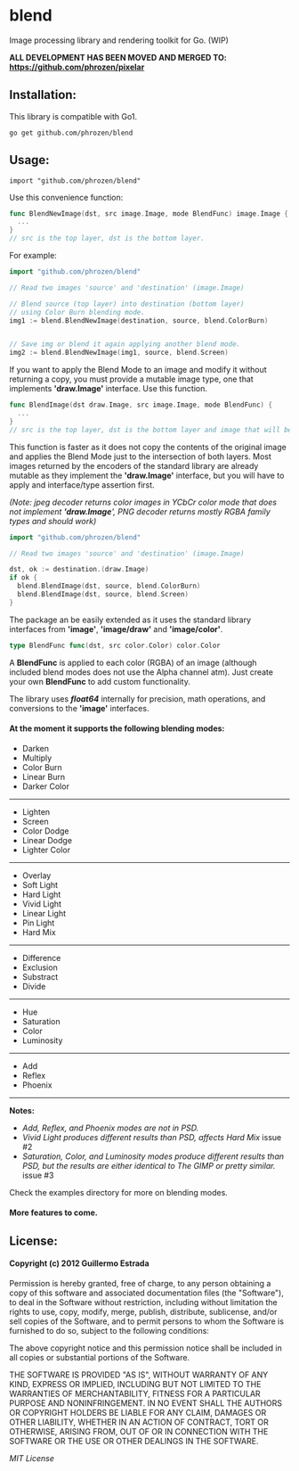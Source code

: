 # blend

Image processing library and rendering toolkit for Go. (WIP)

**ALL DEVELOPMENT HAS BEEN MOVED AND MERGED TO: https://github.com/phrozen/pixelar**

## Installation:

This library is compatible with Go1.

```
go get github.com/phrozen/blend
```

## Usage:
```
import "github.com/phrozen/blend"
```

Use this convenience function:

```go
func BlendNewImage(dst, src image.Image, mode BlendFunc) image.Image {
  ...
}
// src is the top layer, dst is the bottom layer.
```

For example:

```go
import "github.com/phrozen/blend"

// Read two images 'source' and 'destination' (image.Image)

// Blend source (top layer) into destination (bottom layer)
// using Color Burn blending mode.
img1 := blend.BlendNewImage(destination, source, blend.ColorBurn)


// Save img or blend it again applying another blend mode.
img2 := blend.BlendNewImage(img1, source, blend.Screen)
```

If you want to apply the Blend Mode to an image and modify it without returning a copy, you must provide a mutable image type, one that implements **'draw.Image'** interface. Use this function.

```go
func BlendImage(dst draw.Image, src image.Image, mode BlendFunc) {
  ...
}
// src is the top layer, dst is the bottom layer and image that will be applied to.
```

This function is faster as it does not copy the contents of the original image and applies the Blend Mode just to the intersection of both layers. Most images returned by the encoders of the standard library are already mutable as they implement the **'draw.Image'** interface, but you will have to apply and interface/type assertion first. 

*(Note: jpeg decoder returns color images in YCbCr color mode that does not implement **'draw.Image**', PNG decoder returns mostly RGBA family types and should work)*

```go
import "github.com/phrozen/blend"

// Read two images 'source' and 'destination' (image.Image)

dst, ok := destination.(draw.Image)
if ok {
  blend.BlendImage(dst, source, blend.ColorBurn)
  blend.BlendImage(dst, source, blend.Screen)
}
```

The package an be easily extended as it uses the standard library interfaces from **'image'**, **'image/draw'** and **'image/color'**.

```go
type BlendFunc func(dst, src color.Color) color.Color
```

A **BlendFunc** is applied to each color (RGBA) of an image (although included blend modes does not use the Alpha channel atm). Just create your own **BlendFunc** to add custom functionality.


The library uses ***float64*** internally for precision, math operations, and conversions to the **'image'** interfaces. 

#### At the moment it supports the following blending modes:

+ Darken
+ Multiply
+ Color Burn
+ Linear Burn
+ Darker Color

----
+ Lighten
+ Screen
+ Color Dodge
+ Linear Dodge
+ Lighter Color

----
+ Overlay
+ Soft Light
+ Hard Light
+ Vivid Light
+ Linear Light
+ Pin Light
+ Hard Mix

----
+ Difference
+ Exclusion
+ Substract
+ Divide

----
+ Hue
+ Saturation
+ Color
+ Luminosity

----
+ Add
+ Reflex
+ Phoenix

----
**Notes:**

+ *Add, Reflex, and Phoenix modes are not in PSD.*
+ *Vivid Light produces different results than PSD, affects Hard Mix* issue #2
+ *Saturation, Color, and Luminosity modes produce different results than PSD, but the results are either identical to The GIMP or pretty similar.* issue #3

Check the examples directory for more on blending modes.

#### More features to come.

## License:
#### Copyright (c) 2012 Guillermo Estrada

Permission is hereby granted, free of charge, to any person obtaining a copy of this software and associated documentation files (the "Software"), to deal in the Software without restriction, including without limitation the rights to use, copy, modify, merge, publish, distribute, sublicense, and/or sell copies of the Software, and to permit persons to whom the Software is furnished to do so, subject to the following conditions:

The above copyright notice and this permission notice shall be included in all copies or substantial portions of the Software.

THE SOFTWARE IS PROVIDED "AS IS", WITHOUT WARRANTY OF ANY KIND, EXPRESS OR IMPLIED, INCLUDING BUT NOT LIMITED TO THE WARRANTIES OF MERCHANTABILITY, FITNESS FOR A PARTICULAR PURPOSE AND NONINFRINGEMENT. IN NO EVENT SHALL THE AUTHORS OR COPYRIGHT HOLDERS BE LIABLE FOR ANY CLAIM, DAMAGES OR OTHER LIABILITY, WHETHER IN AN ACTION OF CONTRACT, TORT OR OTHERWISE, ARISING FROM, OUT OF OR IN CONNECTION WITH THE SOFTWARE OR THE USE OR OTHER DEALINGS IN THE SOFTWARE.

*MIT License*
